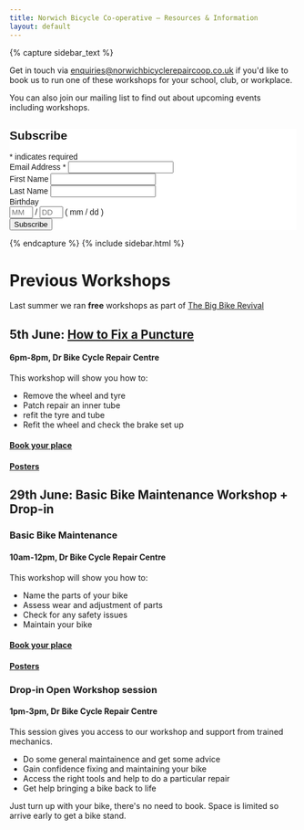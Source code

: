 ```yaml
---
title: Norwich Bicycle Co-operative – Resources & Information
layout: default
---
```


{% capture sidebar_text %}

Get in touch via enquiries@norwichbicyclerepaircoop.co.uk if you'd like to book us to run one of these workshops for your school, club, or workplace. 

You can also join our mailing list to find out about upcoming events including workshops.

<!-- Begin Mailchimp Signup Form -->
<link href="//cdn-images.mailchimp.com/embedcode/classic-10_7.css" rel="stylesheet" type="text/css">
<style type="text/css">
	#mc_embed_signup{background:#fff; clear:left; font:14px Helvetica,Arial,sans-serif; }
	/* Add your own Mailchimp form style overrides in your site stylesheet or in this style block.
	   We recommend moving this block and the preceding CSS link to the HEAD of your HTML file. */
</style>
<div id="mc_embed_signup">
<form action="https://gmail.us5.list-manage.com/subscribe/post?u=e317082ca26f50c2f9fa15c06&amp;id=358dc88c2a" method="post" id="mc-embedded-subscribe-form" name="mc-embedded-subscribe-form" class="validate" target="_blank" novalidate>
    <div id="mc_embed_signup_scroll">
	<h2>Subscribe</h2>
<div class="indicates-required"><span class="asterisk">*</span> indicates required</div>
<div class="mc-field-group">
	<label for="mce-EMAIL">Email Address  <span class="asterisk">*</span>
</label>
	<input type="email" value="" name="EMAIL" class="required email" id="mce-EMAIL">
</div>
<div class="mc-field-group">
	<label for="mce-FNAME">First Name </label>
	<input type="text" value="" name="FNAME" class="" id="mce-FNAME">
</div>
<div class="mc-field-group">
	<label for="mce-LNAME">Last Name </label>
	<input type="text" value="" name="LNAME" class="" id="mce-LNAME">
</div>
<div class="mc-field-group size1of2">
	<label for="mce-BIRTHDAY-month">Birthday </label>
	<div class="datefield">
		<span class="subfield monthfield"><input class="birthday " type="text" pattern="[0-9]*" value="" placeholder="MM" size="2" maxlength="2" name="BIRTHDAY[month]" id="mce-BIRTHDAY-month"></span> / 
		<span class="subfield dayfield"><input class="birthday " type="text" pattern="[0-9]*" value="" placeholder="DD" size="2" maxlength="2" name="BIRTHDAY[day]" id="mce-BIRTHDAY-day"></span> 
		<span class="small-meta nowrap">( mm / dd )</span>
	</div>
</div>	<div id="mce-responses" class="clear">
		<div class="response" id="mce-error-response" style="display:none"></div>
		<div class="response" id="mce-success-response" style="display:none"></div>
	</div>    <!-- real people should not fill this in and expect good things - do not remove this or risk form bot signups-->
    <div style="position: absolute; left: -5000px;" aria-hidden="true"><input type="text" name="b_e317082ca26f50c2f9fa15c06_358dc88c2a" tabindex="-1" value=""></div>
    <div class="clear"><input type="submit" value="Subscribe" name="subscribe" id="mc-embedded-subscribe" class="button"></div>
    </div>
</form>
</div>
<script type='text/javascript' src='//s3.amazonaws.com/downloads.mailchimp.com/js/mc-validate.js'></script><script type='text/javascript'>(function($) {window.fnames = new Array(); window.ftypes = new Array();fnames[0]='EMAIL';ftypes[0]='email';fnames[1]='FNAME';ftypes[1]='text';fnames[2]='LNAME';ftypes[2]='text';fnames[3]='ADDRESS';ftypes[3]='address';fnames[4]='PHONE';ftypes[4]='phone';fnames[5]='BIRTHDAY';ftypes[5]='birthday';}(jQuery));var $mcj = jQuery.noConflict(true);</script>
<!--End mc_embed_signup-->

{% endcapture %}
{% include sidebar.html %}

Previous Workshops
==================

Last summer we ran __free__ workshops as part of [The Big Bike Revival](https://www.cyclinguk.org/bigbikerevival)

## 5th June: [How to Fix a Puncture](https://www.facebook.com/events/626161087869885/)
#### 6pm-8pm, Dr Bike Cycle Repair Centre
This workshop will show you how to: 
* Remove the wheel and tyre
* Patch repair an inner tube
* refit the tyre and tube
* Refit the wheel and check the brake set up
#### [Book your place](https://www.eventbrite.com/e/how-to-fix-a-puncture-workshop-tickets-62271990199)
#### [Posters](/workshops/How_to_Fix_A_Puncture_Poster.pdf)

## 29th June: Basic Bike Maintenance Workshop + Drop-in
### Basic Bike Maintenance
#### 10am-12pm, Dr Bike Cycle Repair Centre
This workshop will show you how to:
* Name the parts of your bike
* Assess wear and adjustment of parts
* Check for any safety issues
* Maintain your bike
#### [Book your place](https://www.eventbrite.com/e/basic-bike-maintenance-workshop-drop-in-tickets-62350093809)
#### [Posters](/workshops/Basic_Bike_Maintenance_Poster.pdf)

### Drop-in Open Workshop session
#### 1pm-3pm, Dr Bike Cycle Repair Centre 
This session gives you access to our workshop and support from trained mechanics.
* Do some general maintainence and get some advice
* Gain confidence fixing and maintaining your bike
* Access the right tools and help to do a particular repair
* Get help bringing a bike back to life

Just turn up with your bike, there's no need to book. Space is limited so arrive early to get a bike stand.


